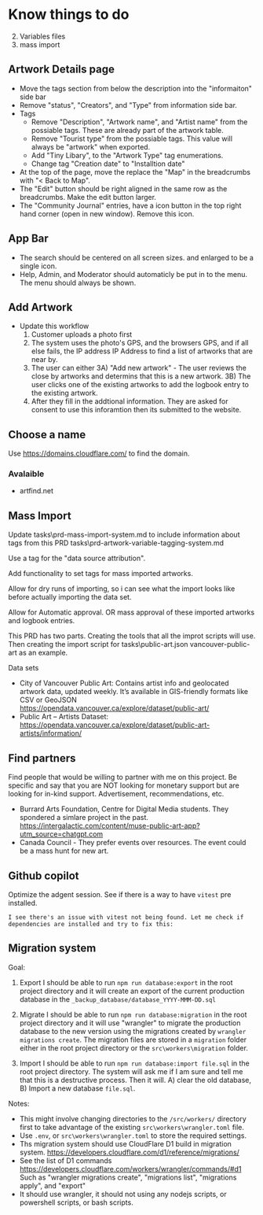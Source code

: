 # Know things to do

2. Variables files
3. mass import


## Artwork Details page

- Move the tags section from below the description into the "informaiton" side bar
- Remove "status", "Creators", and "Type" from information side bar.
- Tags
  - Remove "Description", "Artwork name", and "Artist name" from the possiable tags. These are already part of the artwork table.
  - Remove "Tourist type" from the possiable tags. This value will always be "artwork" when exported.
  - Add "Tiny Libary", to the "Artwork Type" tag enumerations.
  - Change tag "Creation date" to "Installtion date"
- At the top of the page, move the replace the "Map" in the breadcrumbs with "< Back to Map".
- The "Edit" button should be right aligned in the same row as the breadcrumbs. Make the edit button larger.
- The "Community Journal" entries, have a icon button in the top right hand corner (open in new window). Remove this icon.

## App Bar

- The search should be centered on all screen sizes. and enlarged to be a single icon.
- Help, Admin, and Moderator should automaticly be put in to the menu. The menu should always be shown.

## Add Artwork

- Update this workflow
  1) Customer uploads a photo first
  2) The system uses the photo's GPS, and the browsers GPS, and if all else fails, the IP address IP Address to find a list of artworks that are near by.
  3) The user can either
    3A) "Add new artwork" - The user reviews the close by artworks and determins that this is a new artwork.
    3B) The user clicks one of the existing artworks to add the logbook entry to the existing artwork.
  4) After they fill in the addtional information. They are asked for consent to use this inforamtion then its submitted to the website.

## Choose a name

Use https://domains.cloudflare.com/ to find the domain.

### Avalaible

- artfind.net

## Mass Import


Update tasks\prd-mass-import-system.md to include information about tags from this PRD tasks\prd-artwork-variable-tagging-system.md

Use a tag for the "data source attribution".

Add functionality to set tags for mass imported artworks.

Allow for dry runs of importing, so i can see what the import looks like before actually importing the data set.

Allow for Automatic approval. OR mass approval of these imported artworks and logbook entries.

This PRD has two parts. Creating the tools that all the improt scripts will use. Then creating the import script for tasks\public-art.json vancouver-public-art as an example.

Data sets

- City of Vancouver Public Art: Contains artist info and geolocated artwork data, updated weekly. It’s available in GIS-friendly formats like CSV or GeoJSON https://opendata.vancouver.ca/explore/dataset/public-art/
- Public Art – Artists Dataset: https://opendata.vancouver.ca/explore/dataset/public-art-artists/information/

## Find partners

Find people that would be willing to partner with me on this project. Be specific and say that you are NOT looking for monetary support but are looking for in-kind support. Advertisement, recommendations, etc.

- Burrard Arts Foundation, Centre for Digital Media students. They spondered a simlare project in the past. https://intergalactic.com/content/muse-public-art-app?utm_source=chatgpt.com
- Canada Council - They prefer events over resources. The event could be a mass hunt for new art.

## Github copilot

Optimize the adgent session. See if there is a way to have `vitest` pre installed.

`I see there's an issue with vitest not being found. Let me check if dependencies are installed and try to fix this:`

## Migration system

Goal:

1) Export
I should be able to run `npm run database:export` in the root project directory and it will create an export of the current production database in the `_backup_database/database_YYYY-MMM-DD.sql`

2) Migrate
I should be able to run `npm run database:migration` in the root project directory and it will use "wrangler" to migrate the production database to the new version using the migrations created by `wrangler migrations create`. The migration files are stored in a `migration` folder either in the root project directory or the `src\workers\migration` folder.

3) Import
I should be able to run `npm run database:import file.sql` in the root project directory. The system will ask me if I am sure and tell me that this is a destructive process. Then it will. A) clear the old database, B) Import a new database `file.sql`.

Notes:

- This might involve changing directories to the `/src/workers/` directory first to take advantage of the existing `src\workers\wrangler.toml` file.
- Use `.env`, or `src\workers\wrangler.toml` to store the required settings.
- Ths migration system should use CloudFlare D1 build in migration system. https://developers.cloudflare.com/d1/reference/migrations/
- See the list of D1 commands https://developers.cloudflare.com/workers/wrangler/commands/#d1 Such as "wrangler migrations create", "migrations list", "migrations apply", and "export"
- It should use wrangler, it should not using any nodejs scripts, or powershell scripts, or bash scripts.
